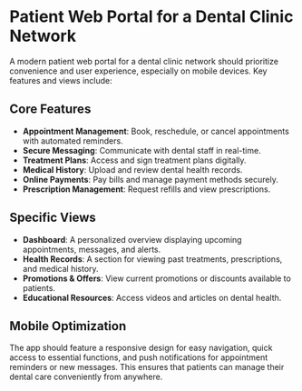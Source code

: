 # Patient Web Portal for a Dental Clinic Network

A modern patient web portal for a dental clinic network should prioritize convenience and user experience, especially on mobile devices. Key features and views include:

## Core Features
- **Appointment Management**: Book, reschedule, or cancel appointments with automated reminders.
- **Secure Messaging**: Communicate with dental staff in real-time.
- **Treatment Plans**: Access and sign treatment plans digitally.
- **Medical History**: Upload and review dental health records.
- **Online Payments**: Pay bills and manage payment methods securely.
- **Prescription Management**: Request refills and view prescriptions.

## Specific Views
- **Dashboard**: A personalized overview displaying upcoming appointments, messages, and alerts.
- **Health Records**: A section for viewing past treatments, prescriptions, and medical history.
- **Promotions & Offers**: View current promotions or discounts available to patients.
- **Educational Resources**: Access videos and articles on dental health.

## Mobile Optimization
The app should feature a responsive design for easy navigation, quick access to essential functions, and push notifications for appointment reminders or new messages. This ensures that patients can manage their dental care conveniently from anywhere.
